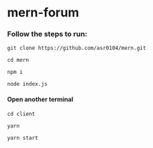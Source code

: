 # mern-forum

### Follow the steps to run:

```
git clone https://github.com/asr0104/mern.git
```
```
cd mern
```
```
npm i
```
```
node index.js
```
#### Open another terminal

```
cd client

```
```
yarn
```
```
yarn start
```

